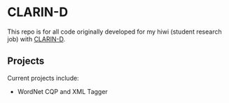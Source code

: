CLARIN-D
========

This repo is for all code originally developed for my hiwi (student
research job) with [CLARIN-D](http://clarin-d.de/index.php/de/).

Projects
--------

Current projects include:
  * WordNet CQP and XML Tagger
